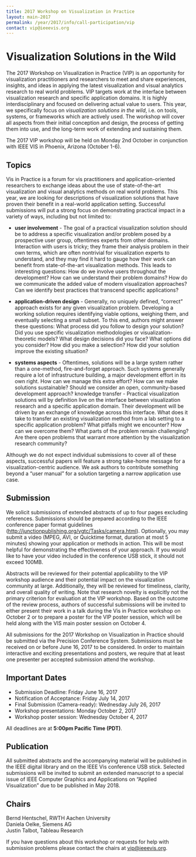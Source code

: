 ```yaml
---
title: 2017 Workshop on Visualization in Practice
layout: main-2017
permalink: /year/2017/info/call-participation/vip
contact: vip@ieeevis.org
---
```


# Visualization Solutions in the Wild

The 2017 Workshop on Visualization in Practice (VIP) is an opportunity for visualization practitioners and researchers to meet and share experiences, insights, and ideas in applying the latest visualization and visual analytics research to real world problems. VIP targets work at the interface between visualization research and specific application domains. It is highly interdisciplinary and focused on delivering actual value to users. This year, we specifically focus on *visualization solutions in the wild*, i.e. on tools, systems, or frameworks which are actively used. The workshop will cover all aspects from their initial conception and design, the process of getting them into use, and the long-term work of extending and sustaining them. 

The 2017 VIP workshop will be held on Monday 2nd October in conjunction with IEEE VIS in Phoenix, Arizona (October 1-6). 

## Topics

Vis in Practice is a forum for vis practitioners and application-oriented researchers to exchange ideas about the use of state-of-the-art visualization and visual analytics methods on real world problems. This year, we are looking for descriptions of visualization solutions that have proven their benefit in a real-world application setting. Successful submissions will put a strong focus on demonstrating practical impact in a variety of ways, including but not limited to:

* **user involvement** - The goal of a practical visualization solution should be to address a specific visualization and/or problem posed by a prospective user group, oftentimes experts from other domains. Interaction with users is tricky; they frame their analysis problem in their own terms, which are often nontrivial for visualization experts to understand, and they may find it hard to gauge how their work can benefit from state-of-the-art visualization methods. This leads to interesting questions: How do we involve users throughout the development? How can we understand their problem domains? How do we communicate the added value of modern visualization approaches? Can we identify best practices that transcend specific applications?

* **application-driven design** - Generally, no uniquely defined, “correct” approach exists for any given visualization problem. Developing a working solution requires identifying viable options, weighing them, and eventually selecting a small subset. To this end, authors might answer these questions: What process did you follow to design your solution? Did you use specific visualization methodologies or visualization-theoretic models? What design decisions did you face? What options did you consider? How did you make a selection? How did your solution improve the existing situation? 

* **systems aspects** - Oftentimes, solutions will be a large system rather than a one-method, fire-and-forget approach. Such systems generally require a lot of infrastructure building, a major development effort in its own right. How can we manage this extra effort? How can we make solutions sustainable? Should we consider an open, community-based development approach?
knowledge transfer - Practical visualization solutions will by definition live on the interface between visualization research and a specific application domain. Their development will be driven by an exchange of knowledge across this interface. What does it take to transfer an existing visualization method from a lab setting to a specific application problem? What pitfalls might we encounter? How can we overcome them? What parts of the problem remain challenging? Are there open problems that warrant more attention by the visualization research community?

Although we do not expect individual submissions to cover all of these aspects, successful papers will feature a strong take-home message for a visualization-centric audience. We ask authors to contribute something beyond a “user manual” for a solution targeting a narrow application use case.

## Submission
We solicit submissions of extended abstracts of up to four pages excluding references. Submissions should be prepared according to the IEEE conference paper format guidelines (http://junctionpublishing.org/vgtc/Tasks/camera.html).
Optionally, you may submit a video (MPEG, AVI, or Quicktime format, duration at most 5 minutes) showing your application or methods in action. This will be most helpful for demonstrating the effectiveness of your approach. If you would like to have your video included in the conference USB stick, it should not exceed 100MB.

Abstracts will be reviewed for their potential applicability to the VIP workshop audience and their potential impact on the visualization community at large. Additionally, they will be reviewed for timeliness, clarity, and overall quality of writing. Note that research novelty is explicitly not the primary criterion for evaluation at the VIP workshop.
Based on the outcome of the review process, authors of successful submissions will be invited to either present their work in a talk during the Vis in Practice workshop on October 2 or to prepare a poster for the VIP poster session, which will be held along with the VIS main poster session on October 4.

All submissions for the 2017 Workshop on Visualization in Practice should be submitted via the Precision Conference System. Submissions must be received on or before June 16, 2017 to be considered. 
In order to maintain interactive and exciting presentations and posters, we require that at least one presenter per accepted submission attend the workshop.

## Important Dates 
* Submission Deadline: Friday June 16, 2017
* Notification of Acceptance: Friday July 14, 2017
* Final Submission (Camera-ready): Wednesday July 26, 2017
* Workshop presentations: Monday October 2, 2017
* Workshop poster session: Wednesday October 4, 2017

All deadlines are at **5:00pm Pacific Time (PDT)**.

## Publication
All submitted abstracts and the accompanying material will be published in the IEEE digital library and on the IEEE Vis conference USB stick. Selected submissions will be invited to submit an extended manuscript to a special issue of IEEE Computer Graphics and Applications on “Applied Visualization” due to be published in May 2018.

## Chairs
Bernd Hentschel, RWTH Aachen University  
Daniela Oelke, Siemens AG  
Justin Talbot, Tableau Research  

If you have questions about this workshop or requests for help with submission problems please contact the chairs at [vip@ieeevis.org](mailto:vip@ieeevis.org).
